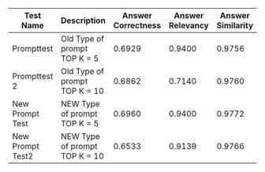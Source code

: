 | Test Name | Description | Answer Correctness | Answer Relevancy | Answer Similarity | Faithfulness | Total Score |
| --- | --- | --- | --- | --- | --- | --- |
| Prompttest | Old Type of prompt TOP K = 5 | 0.6929 | 0.9400 | 0.9756 | 1.0000 | <span style='color: green'>**0.9021**</span> |
| Prompttest 2 | Old Type of prompt TOP K = 10 | 0.6862 | 0.7140 | 0.9760 | 1.0000 | **0.8440** |
| New Prompt Test | NEW Type of prompt TOP K = 5 | 0.6960 | 0.9400 | 0.9772 | 1.0000 | <span style='color: green'>**0.9033**</span> |
| New Prompt Test2 | NEW Type of prompt TOP K = 10 | 0.6533 | 0.9139 | 0.9766 | 1.0000 | <span style='color: green'>**0.8860**</span> |
